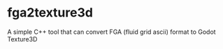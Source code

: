 # fga2texture3d
A simple C++ tool that can convert FGA (fluid grid ascii) format to Godot Texture3D
